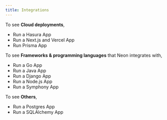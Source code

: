```yaml
---
title: Integrations
---
```


To see **Cloud deployments**,

- Run a Hasura App
- Run a Next.js and Vercel App
- Run Prisma App

To see **Frameworks & programming languages** that Neon integrates with,

- Run a Go App
- Run a Java App
- Run a Django App
- Run a Node.js App
- Run a Symphony App

To see **Others**,

- Run a Postgres App
- Run a SQLAlchemy App
